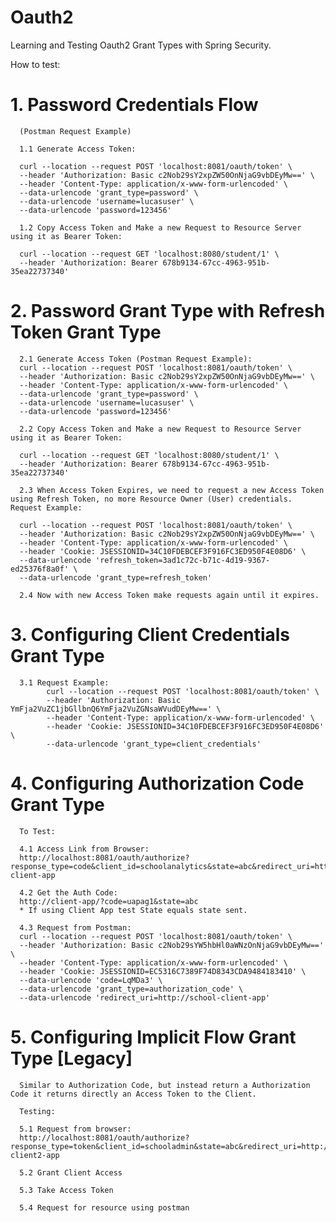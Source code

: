# Oauth2

Learning and Testing Oauth2 Grant Types with Spring Security.

How to test:

<h1>1. Password Credentials Flow</h1>

      (Postman Request Example)

      1.1 Generate Access Token:
      
      curl --location --request POST 'localhost:8081/oauth/token' \
      --header 'Authorization: Basic c2Nob29sY2xpZW50OnNjaG9vbDEyMw==' \
      --header 'Content-Type: application/x-www-form-urlencoded' \
      --data-urlencode 'grant_type=password' \
      --data-urlencode 'username=lucasuser' \
      --data-urlencode 'password=123456'

      1.2 Copy Access Token and Make a new Request to Resource Server using it as Bearer Token:

      curl --location --request GET 'localhost:8080/student/1' \
      --header 'Authorization: Bearer 678b9134-67cc-4963-951b-35ea22737340'


<h1>2. Password Grant Type with Refresh Token Grant Type</h1>

      2.1 Generate Access Token (Postman Request Example):
      curl --location --request POST 'localhost:8081/oauth/token' \
      --header 'Authorization: Basic c2Nob29sY2xpZW50OnNjaG9vbDEyMw==' \
      --header 'Content-Type: application/x-www-form-urlencoded' \
      --data-urlencode 'grant_type=password' \
      --data-urlencode 'username=lucasuser' \
      --data-urlencode 'password=123456'

      2.2 Copy Access Token and Make a new Request to Resource Server using it as Bearer Token:

      curl --location --request GET 'localhost:8080/student/1' \
      --header 'Authorization: Bearer 678b9134-67cc-4963-951b-35ea22737340'

      2.3 When Access Token Expires, we need to request a new Access Token using Refresh Token, no more Resource Owner (User) credentials. Request Example:

      curl --location --request POST 'localhost:8081/oauth/token' \
      --header 'Authorization: Basic c2Nob29sY2xpZW50OnNjaG9vbDEyMw==' \
      --header 'Content-Type: application/x-www-form-urlencoded' \
      --header 'Cookie: JSESSIONID=34C10FDEBCEF3F916FC3ED950F4E08D6' \
      --data-urlencode 'refresh_token=3ad1c72c-b71c-4d19-9367-ed25376f8a0f' \
      --data-urlencode 'grant_type=refresh_token'

      2.4 Now with new Access Token make requests again until it expires.


<h1>3. Configuring Client Credentials Grant Type</h1>

      3.1 Request Example:
            curl --location --request POST 'localhost:8081/oauth/token' \
            --header 'Authorization: Basic YmFja2VuZC1jbGllbnQ6YmFja2VuZGNsaWVudDEyMw==' \
            --header 'Content-Type: application/x-www-form-urlencoded' \
            --header 'Cookie: JSESSIONID=34C10FDEBCEF3F916FC3ED950F4E08D6' \
            --data-urlencode 'grant_type=client_credentials'

<h1>4. Configuring Authorization Code Grant Type </h1>

      To Test:

      4.1 Access Link from Browser:
      http://localhost:8081/oauth/authorize?response_type=code&client_id=schoolanalytics&state=abc&redirect_uri=http://school-client-app

      4.2 Get the Auth Code:
      http://client-app/?code=uapag1&state=abc
      * If using Client App test State equals state sent.

      4.3 Request from Postman:
      curl --location --request POST 'localhost:8081/oauth/token' \
      --header 'Authorization: Basic c2Nob29sYW5hbHl0aWNzOnNjaG9vbDEyMw==' \
      --header 'Content-Type: application/x-www-form-urlencoded' \
      --header 'Cookie: JSESSIONID=EC5316C7389F74D8343CDA9484183410' \
      --data-urlencode 'code=LqMDa3' \
      --data-urlencode 'grant_type=authorization_code' \
      --data-urlencode 'redirect_uri=http://school-client-app'
      
<h1>5. Configuring Implicit Flow Grant Type [Legacy]</h1>

      Similar to Authorization Code, but instead return a Authorization Code it returns directly an Access Token to the Client.

      Testing:

      5.1 Request from browser:
      http://localhost:8081/oauth/authorize?response_type=token&client_id=schooladmin&state=abc&redirect_uri=http://school-client2-app

      5.2 Grant Client Access

      5.3 Take Access Token

      5.4 Request for resource using postman
